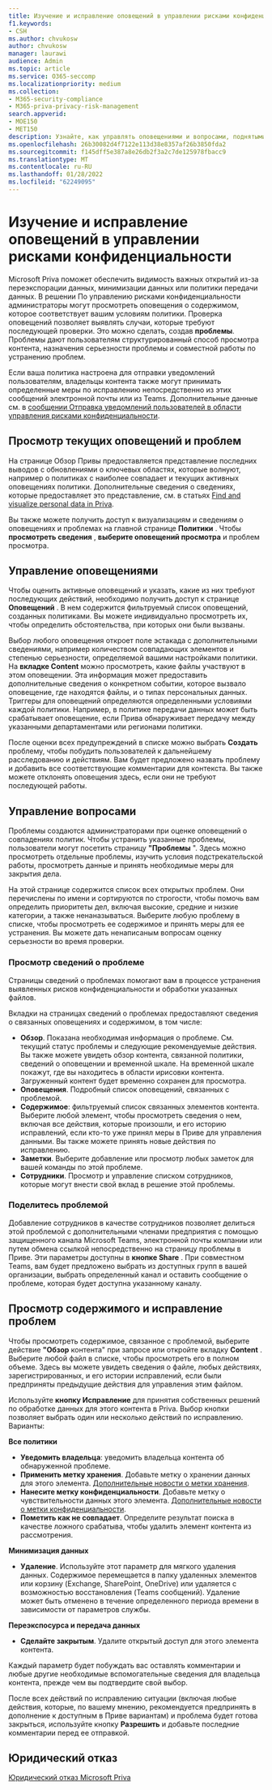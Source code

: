 ```yaml
---
title: Изучение и исправление оповещений в управлении рисками конфиденциальности
f1.keywords:
- CSH
ms.author: chvukosw
author: chvukosw
manager: laurawi
audience: Admin
ms.topic: article
ms.service: O365-seccomp
ms.localizationpriority: medium
ms.collection:
- M365-security-compliance
- M365-priva-privacy-risk-management
search.appverid:
- MOE150
- MET150
description: Узнайте, как управлять оповещениями и вопросами, поднятыми в связи с совпадениями политики в управлении рисками конфиденциальности.
ms.openlocfilehash: 26b30082d4f7122e113d38e8357af26b3850fda2
ms.sourcegitcommit: f145dff5e387a8e26db2f3a2c7de125978fbacc9
ms.translationtype: MT
ms.contentlocale: ru-RU
ms.lasthandoff: 01/28/2022
ms.locfileid: "62249095"
---
```

# <a name="investigate-and-remediate-alerts-in-privacy-risk-management"></a>Изучение и исправление оповещений в управлении рисками конфиденциальности

Microsoft Priva поможет обеспечить видимость важных открытий из-за переэкспорации данных, минимизации данных или политики передачи данных. В решении По управлению рисками конфиденциальности администраторы  могут просмотреть оповещения о содержимом, которое соответствует вашим условиям политики. Проверка оповещений позволяет выявлять случаи, которые требуют последующей проверки. Это можно сделать, создав **проблемы**. Проблемы дают пользователям структурированный способ просмотра контента, назначения серьезности проблемы и совместной работы по устранению проблем.

Если ваша политика настроена для отправки уведомлений пользователям, владельцы контента также могут принимать определенные меры по исправлению непосредственно из этих сообщений электронной почты или из Teams. Дополнительные данные см. в [сообщении Отправка уведомлений пользователей в области управления рисками конфиденциальности](risk-management-notifications.md).

## <a name="view-current-alerts-and-issues"></a>Просмотр текущих оповещений и проблем

На странице Обзор Привы предоставляется представление последних выводов с обновлениями о ключевых областях, которые волнуют, например о политиках с наиболее совпадает и текущих активных оповещениях политики. Дополнительные сведения о сведениях, которые предоставляет это представление, см. в статьях [Find and visualize personal data in Priva](priva-data-profile.md).

Вы также можете получить доступ к визуализациям и сведениям о оповещениях и проблемах на главной странице **Политики** . Чтобы **просмотреть сведения** , **выберите оповещений просмотра** и проблем просмотра.

## <a name="manage-alerts"></a>Управление оповещениями

Чтобы оценить активные оповещений и указать, какие из них требуют последующих действий, необходимо получить доступ к странице **Оповещений** . В нем содержится фильтруемый список оповещений, созданных политиками. Вы можете индивидуально просмотреть их, чтобы определить обстоятельства, при которых они были вызваны.

Выбор любого оповещения откроет поле эстакада с дополнительными сведениями, например количеством совпадающих элементов и степенью серьезности, определяемой вашими настройками политики. На **вкладке Content** можно просмотреть, какие файлы участвуют в этом оповещении. Эта информация может предоставить дополнительные сведения о конкретном событии, которое вызвало оповещение, где находятся файлы, и о типах персональных данных. Триггеры для оповещений определяются определенными условиями каждой политики. Например, в политике передачи данных может быть срабатывает оповещение, если Прива обнаруживает передачу между указанными департаментами или регионами политики.

После оценки всех предупреждений в списке можно выбрать **Создать** проблему, чтобы побудить пользователей к дальнейшему расследованию и действиям. Вам будет предложено назвать проблему и добавить все соответствующие комментарии для контекста. Вы также можете отклонять оповещения здесь, если они не требуют последующей работы.

## <a name="manage-issues"></a>Управление вопросами

Проблемы создаются администраторами при оценке оповещений о совпадениях политик. Чтобы устранить указанные проблемы, пользователи могут посетить страницу **"Проблемы** ". Здесь можно просмотреть отдельные проблемы, изучить условия подстрекательской работы, просмотреть данные и принять необходимые меры для закрытия дела.

На этой странице содержится список всех открытых проблем. Они перечислены по имени и сортируются по строгости, чтобы помочь вам определить приоритеты дел, включая высокие, средние и низкие категории, а также ненаназываться. Выберите любую проблему в списке, чтобы просмотреть ее содержимое и принять меры для ее устранения. Вы можете дать ненаписаным вопросам оценку серьезности во время проверки.

### <a name="review-issue-details"></a>Просмотр сведений о проблеме

Страницы сведений о проблемах помогают вам в процессе устранения выявленных рисков конфиденциальности и обработки указанных файлов.

Вкладки на страницах сведений о проблемах предоставляют сведения о связанных оповещениях и содержимом, в том числе:

- **Обзор**. Показана необходимая информация о проблеме. См. текущий статус проблемы и следующие рекомендуемые действия. Вы также можете увидеть обзор контента, связанной политики, сведений о оповещении и временной шкале. На временной шкале покажут, где вы находитесь в области ирисовки контента. Загруженный контент будет временно сохранен для просмотра.
- **Оповещения**. Подробный список оповещений, связанных с проблемой.
- **Содержимое**: фильтруемый список связанных элементов контента. Выберите любой элемент, чтобы просмотреть сведения о нем, включая все действия, которые произошли, и его историю исправлений, если кто-то уже принял меры в Приве для управления данными. Вы также можете принять новые действия по исправлению.
- **Заметки**. Выберите добавление или просмотр любых заметок для вашей команды по этой проблеме.
- **Сотрудники**. Просмотр и управление списком сотрудников, которые могут внести свой вклад в решение этой проблемы.

### <a name="share-the-issue"></a>Поделитесь проблемой

Добавление сотрудников в качестве сотрудников позволяет делиться этой проблемой с дополнительными членами предприятия с помощью защищенного канала Microsoft Teams, электронной почты компании или путем обмена ссылкой непосредственно на страницу проблемы в Приве. Эти параметры доступны в **кнопке Share** . При совместном Teams, вам будет предложено выбрать из доступных групп в вашей организации, выбрать определенный канал и оставить сообщение о проблеме, которая будет доступна указанному каналу.

## <a name="review-content-and-remediate-issues"></a>Просмотр содержимого и исправление проблем

Чтобы просмотреть содержимое, связанное с проблемой, выберите действие **"Обзор** контента" при запросе или откройте вкладку **Content** . Выберите любой файл в списке, чтобы просмотреть его в полном объеме. Здесь вы можете увидеть сведения о файле, любых действиях, зарегистрированных, и его истории исправлений, если были предприняты предыдущие действия для управления этим файлом.

Используйте **кнопку Исправление** для принятия собственных решений по обработке данных для этого контента в Priva. Выбор кнопки позволяет выбрать один или несколько действий по исправлению. Варианты:

**Все политики**

- **Уведомить владельца**: уведомить владельца контента об обнаруженной проблеме.
- **Применить метку хранения**. Добавьте метку о хранении данных для этого элемента. [Дополнительные новости о метки хранения](/microsoft-365/compliance/create-apply-retention-labels).
- **Нанесите метку конфиденциальности**. Добавьте метку о чувствительности данных этого элемента. [Дополнительные новости о метки конфиденциальности](/microsoft-365/compliance/sensitivity-labels).
- **Пометить как не совпадает**. Определите результат поиска в качестве ложного срабатыва, чтобы удалить элемент контента из рассмотрения.

**Минимизация данных**

- **Удаление**. Используйте этот параметр для мягкого удаления данных. Содержимое перемещается в папку удаленных элементов или корзину (Exchange, SharePoint, OneDrive) или удаляется с возможностью восстановления (Teams сообщений). Удаление может быть отменено в течение определенного периода времени в зависимости от параметров службы.

**Переэкспосурса и передача данных**

- **Сделайте закрытым**. Удалите открытый доступ для этого элемента контента.

Каждый параметр будет побуждать вас оставлять комментарии и любые другие необходимые вспомогательные сведения для владельца контента, прежде чем вы подтвердите свой выбор.

После всех действий по исправлению ситуации (включая любые действия, которые, по вашему мнению, рекомендуется предпринять в дополнение к доступным в Приве вариантам) и проблема будет готова закрыться, используйте кнопку **Разрешить** и добавьте последние комментарии перед ее отправкой.

## <a name="legal-disclaimer"></a>Юридический отказ

[Юридический отказ Microsoft Priva](priva-disclaimer.md)
